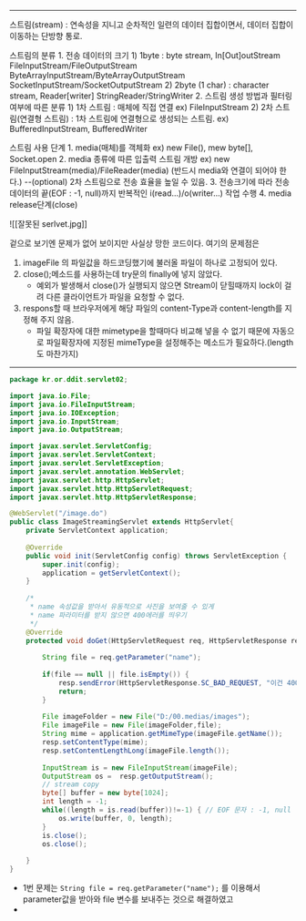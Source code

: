 <hr>



 스트림(stream)
 	: 연속성을 지니고 순차적인 일련의 데이터 집합이면서, 데이터 집합이 이동하는 단방향 통로.
 	
 스트림의 분류
 	1. 전송 데이터의 크기
 		1) 1byte : byte stream, In[Out]outStream
 			FileInputStream/FileOutputStream
 			ByteArrayInputStream/ByteArrayOutputStream
 			SocketInputStream/SocketOutputStream
 		2) 2byte (1 char) : character stream, Reader[writer]
 			StringReader/StringWriter
 	2. 스트림 생성 방법과 필터링 여부에 따른 분류
 		1) 1차 스트림 : 매체에 직접 연결
 			ex) FileInputStream
 		2) 2차 스트림(연결형 스트림) : 1차 스트림에 연결형으로 생성되는 스트림.
 			ex) BufferedInputStream, BufferedWriter
 
 스트림 사용 단계
 	1. media(매체)를 객체화
 		ex) new File(), mew byte[], Socket.open
 	2. media 종류에 따른 입출력 스트림 개방
 		ex) new FileInputStream(media)/FileReader(media) (반드시 media와 연결이 되어야 한다.)
 	--(optional) 2차 스트림으로 전송 효율을 높일 수 있음.
 	3. 전송크기에 따라 전송 데이터의 끝(EOF : -1, null)까지 반복적인 i(read...)/o(writer...) 작업 수행
 	4. media release단계(close)


![[잘못된 serlvet.jpg]]

겉으로 보기엔 문제가 없어 보이지만 사실상 망한 코드이다.
여기의 문제점은
1. imageFile 의 파일값을 하드코딩했기에 불러올 파일이 하나로 고정되어 있다.
2. close();메소드를 사용하는데 try문의 finally에 넣지 않았다.
	- 예외가 발생해서 close()가 실행되지 않으면 Stream이 닫힐때까지 lock이 걸려 다른 클라이언트가 파일을 요청할 수 없다.
3. respons할 때 브라우저에게 해당 파일의 content-Type과 content-length를 지정해 주지 않음.
	- 파일 확장자에 대한 mimetype을 할때마다 비교해 넣을 수 없기 때문에 자동으로 파일확장자에 지정된 mimeType을 설정해주는 메소드가 필요하다.(length도 마찬가지)



<hr>


```java
package kr.or.ddit.servlet02;

import java.io.File;
import java.io.FileInputStream;
import java.io.IOException;
import java.io.InputStream;
import java.io.OutputStream;

import javax.servlet.ServletConfig;
import javax.servlet.ServletContext;
import javax.servlet.ServletException;
import javax.servlet.annotation.WebServlet;
import javax.servlet.http.HttpServlet;
import javax.servlet.http.HttpServletRequest;
import javax.servlet.http.HttpServletResponse;

@WebServlet("/image.do")
public class ImageStreamingServlet extends HttpServlet{
	private ServletContext application;
	
	@Override
	public void init(ServletConfig config) throws ServletException {
		super.init(config);
		application = getServletContext();
	}
	
	/*
	 * name 속성값을 받아서 유동적으로 사진을 보여줄 수 있게 
	 * name 파라미터를 받지 않으면 400에러를 띄우기
	 */
	@Override
	protected void doGet(HttpServletRequest req, HttpServletResponse resp) throws ServletException, IOException {
		
		String file = req.getParameter("name");
		
		if(file == null || file.isEmpty()) {
	        resp.sendError(HttpServletResponse.SC_BAD_REQUEST, "이건 400 오류여");
	        return;
	    }
		
		File imageFolder = new File("D:/00.medias/images");
		File imageFile = new File(imageFolder,file);
		String mime = application.getMimeType(imageFile.getName());
		resp.setContentType(mime);
		resp.setContentLengthLong(imageFile.length());
		
		InputStream is = new FileInputStream(imageFile);
		OutputStream os =  resp.getOutputStream();
		// stream copy
		byte[] buffer = new byte[1024];
		int length = -1;
		while((length = is.read(buffer))!=-1) { // EOF 문자 : -1, null
			os.write(buffer, 0, length);
		}
		is.close();
		os.close();
		
	}
}

```

- 1번 문제는 `String file = req.getParameter("name");` 를 이용해서 parameter값을 받아와 file 변수를 보내주는 것으로 해결하였고
- 